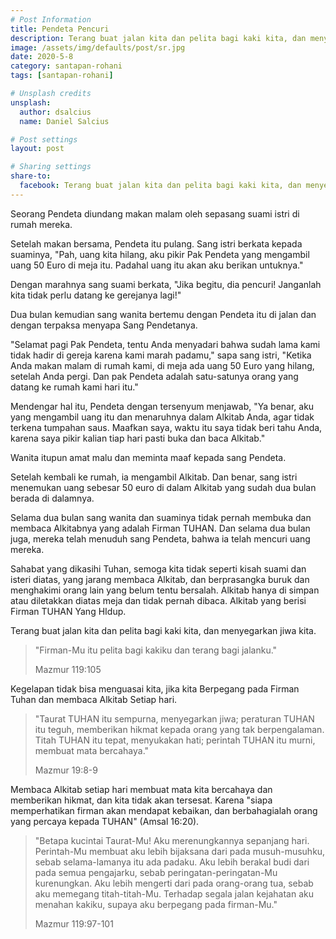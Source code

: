 ```yaml
---
# Post Information
title: Pendeta Pencuri
description: Terang buat jalan kita dan pelita bagi kaki kita, dan menyegarkan jiwa kita.
image: /assets/img/defaults/post/sr.jpg
date: 2020-5-8
category: santapan-rohani
tags: [santapan-rohani]

# Unsplash credits
unsplash:
  author: dsalcius
  name: Daniel Salcius

# Post settings
layout: post

# Sharing settings
share-to:
  facebook: Terang buat jalan kita dan pelita bagi kaki kita, dan menyegarkan jiwa kita. | Santapan Rohani GBI Grogol, 8 Mei 2020
---
```


Seorang Pendeta diundang makan malam oleh sepasang suami istri di rumah mereka.

Setelah makan bersama, Pendeta itu pulang. Sang istri berkata kepada suaminya, "Pah, uang kita hilang, aku pikir Pak Pendeta yang mengambil uang 50 Euro di meja itu. Padahal uang itu akan aku berikan untuknya."

Dengan marahnya sang suami berkata, "Jika begitu, dia pencuri! Janganlah kita tidak perlu datang ke gerejanya lagi!"

Dua bulan kemudian sang wanita bertemu dengan Pendeta itu di jalan dan dengan terpaksa menyapa Sang Pendetanya.

"Selamat pagi Pak Pendeta, tentu Anda menyadari bahwa sudah lama kami tidak hadir di gereja karena kami marah padamu," sapa sang istri, "Ketika Anda makan malam di rumah kami, di meja ada uang 50 Euro yang hilang, setelah Anda pergi. Dan pak Pendeta adalah satu-satunya orang yang datang ke rumah kami hari itu."

Mendengar hal itu, Pendeta dengan tersenyum menjawab, "Ya benar, aku yang mengambil uang itu dan menaruhnya dalam Alkitab Anda, agar tidak terkena tumpahan saus. Maafkan saya, waktu itu saya tidak beri tahu Anda, karena saya pikir kalian tiap hari pasti buka dan baca Alkitab."

Wanita itupun amat malu dan meminta maaf kepada sang Pendeta.

Setelah kembali ke rumah, ia mengambil Alkitab. Dan benar, sang istri menemukan uang sebesar 50 euro di dalam Alkitab yang sudah dua bulan berada di dalamnya.

Selama dua bulan sang wanita dan suaminya tidak pernah membuka dan membaca Alkitabnya yang adalah Firman TUHAN. Dan selama dua bulan juga, mereka telah menuduh sang Pendeta, bahwa ia telah mencuri uang mereka.

Sahabat yang dikasihi Tuhan, semoga kita tidak seperti kisah suami dan isteri diatas, yang jarang membaca Alkitab, dan berprasangka buruk dan menghakimi orang lain yang belum tentu bersalah. Alkitab hanya di simpan atau diletakkan diatas meja dan tidak pernah dibaca. Alkitab yang berisi Firman TUHAN Yang HIdup.

Terang buat jalan kita dan pelita bagi kaki kita, dan menyegarkan jiwa kita.

> "Firman-Mu itu pelita bagi kakiku dan terang bagi jalanku."
>
> Mazmur 119:105

Kegelapan tidak bisa menguasai kita, jika kita Berpegang pada Firman Tuhan dan membaca Alkitab Setiap hari.

> "Taurat TUHAN itu sempurna, menyegarkan jiwa; peraturan TUHAN itu teguh, memberikan hikmat kepada orang yang tak berpengalaman. Titah TUHAN itu tepat, menyukakan hati; perintah TUHAN itu murni, membuat mata bercahaya."
>
> Mazmur 19:8-9

Membaca Alkitab setiap hari membuat mata kita bercahaya dan memberikan hikmat, dan kita tidak akan tersesat. Karena "siapa memperhatikan firman akan mendapat kebaikan, dan berbahagialah orang yang percaya kepada TUHAN" (Amsal 16:20).

> "Betapa kucintai Taurat-Mu! Aku merenungkannya sepanjang hari. Perintah-Mu membuat aku lebih bijaksana dari pada musuh-musuhku, sebab selama-lamanya itu ada padaku. Aku lebih berakal budi dari pada semua pengajarku, sebab peringatan-peringatan-Mu kurenungkan. Aku lebih mengerti dari pada orang-orang tua, sebab aku memegang titah-titah-Mu. Terhadap segala jalan kejahatan aku menahan kakiku, supaya aku berpegang pada firman-Mu."
>
> Mazmur 119:97-101